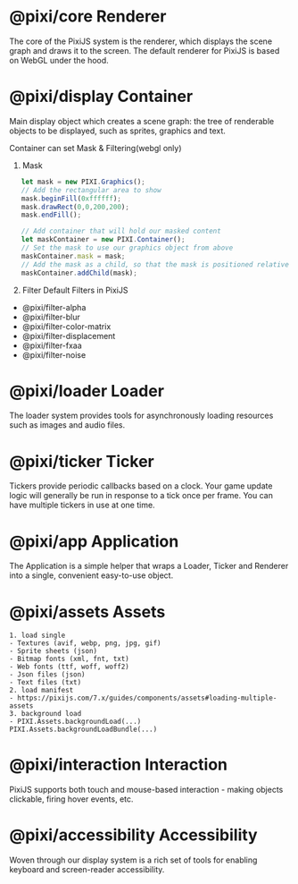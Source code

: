 # @pixi/core Renderer
The core of the PixiJS system is the renderer, which displays the scene graph and draws it to the screen. The default renderer for PixiJS is based on WebGL under the hood.

# @pixi/display Container
Main display object which creates a scene graph: the tree of renderable objects to be displayed, such as sprites, graphics and text. 

 Container can set Mask & Filtering(webgl only)
 1. Mask
 ```js
    let mask = new PIXI.Graphics();
    // Add the rectangular area to show
    mask.beginFill(0xffffff);
    mask.drawRect(0,0,200,200);
    mask.endFill();

    // Add container that will hold our masked content
    let maskContainer = new PIXI.Container();
    // Set the mask to use our graphics object from above
    maskContainer.mask = mask;
    // Add the mask as a child, so that the mask is positioned relative to its parent
    maskContainer.addChild(mask);
 ```
 2. Filter
 Default Filters in PixiJS
 - @pixi/filter-alpha
 - @pixi/filter-blur
 - @pixi/filter-color-matrix
 - @pixi/filter-displacement
 - @pixi/filter-fxaa
 - @pixi/filter-noise

# @pixi/loader Loader
The loader system provides tools for asynchronously loading resources such as images and audio files.

# @pixi/ticker Ticker
Tickers provide periodic callbacks based on a clock. Your game update logic will generally be run in response to a tick once per frame. You can have multiple tickers in use at one time.

# @pixi/app Application
The Application is a simple helper that wraps a Loader, Ticker and Renderer into a single, convenient easy-to-use object.

# @pixi/assets Assets
    1. load single
    - Textures (avif, webp, png, jpg, gif)
    - Sprite sheets (json)
    - Bitmap fonts (xml, fnt, txt)
    - Web fonts (ttf, woff, woff2)
    - Json files (json)
    - Text files (txt)
    2. load manifest
    - https://pixijs.com/7.x/guides/components/assets#loading-multiple-assets
    3. background load
    - PIXI.Assets.backgroundLoad(...) PIXI.Assets.backgroundLoadBundle(...)

# @pixi/interaction Interaction
PixiJS supports both touch and mouse-based interaction - making objects clickable, firing hover events, etc.

# @pixi/accessibility Accessibility
Woven through our display system is a rich set of tools for enabling keyboard and screen-reader accessibility.
